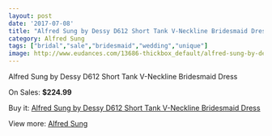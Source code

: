 ```yaml
---
layout: post
date: '2017-07-08'
title: "Alfred Sung by Dessy D612 Short Tank V-Neckline Bridesmaid Dress"
category: Alfred Sung
tags: ["bridal","sale","bridesmaid","wedding","unique"]
image: http://www.eudances.com/13686-thickbox_default/alfred-sung-by-dessy-d612-short-tank-v-neckline-bridesmaid-dress.jpg
---
```

Alfred Sung by Dessy D612 Short Tank V-Neckline Bridesmaid Dress

On Sales: **$224.99**
<a href="https://www.eudances.com/en/alfred-sung/4121-alfred-sung-by-dessy-d612-short-tank-v-neckline-bridesmaid-dress.html"><amp-img layout="responsive" width="600" height="600" src="//www.eudances.com/13686-thickbox_default/alfred-sung-by-dessy-d612-short-tank-v-neckline-bridesmaid-dress.jpg" alt="Alfred Sung by Dessy D612 Short Tank V-Neckline Bridesmaid Dress 0" /></a>
<a href="https://www.eudances.com/en/alfred-sung/4121-alfred-sung-by-dessy-d612-short-tank-v-neckline-bridesmaid-dress.html"><amp-img layout="responsive" width="600" height="600" src="//www.eudances.com/13689-thickbox_default/alfred-sung-by-dessy-d612-short-tank-v-neckline-bridesmaid-dress.jpg" alt="Alfred Sung by Dessy D612 Short Tank V-Neckline Bridesmaid Dress 1" /></a>
<a href="https://www.eudances.com/en/alfred-sung/4121-alfred-sung-by-dessy-d612-short-tank-v-neckline-bridesmaid-dress.html"><amp-img layout="responsive" width="600" height="600" src="//www.eudances.com/13688-thickbox_default/alfred-sung-by-dessy-d612-short-tank-v-neckline-bridesmaid-dress.jpg" alt="Alfred Sung by Dessy D612 Short Tank V-Neckline Bridesmaid Dress 2" /></a>
<a href="https://www.eudances.com/en/alfred-sung/4121-alfred-sung-by-dessy-d612-short-tank-v-neckline-bridesmaid-dress.html"><amp-img layout="responsive" width="600" height="600" src="//www.eudances.com/13687-thickbox_default/alfred-sung-by-dessy-d612-short-tank-v-neckline-bridesmaid-dress.jpg" alt="Alfred Sung by Dessy D612 Short Tank V-Neckline Bridesmaid Dress 3" /></a>

Buy it: [Alfred Sung by Dessy D612 Short Tank V-Neckline Bridesmaid Dress](https://www.eudances.com/en/alfred-sung/4121-alfred-sung-by-dessy-d612-short-tank-v-neckline-bridesmaid-dress.html "Alfred Sung by Dessy D612 Short Tank V-Neckline Bridesmaid Dress")

View more: [Alfred Sung](https://www.eudances.com/en/52-alfred-sung "Alfred Sung")